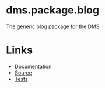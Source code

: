 dms.package.blog
================

The generic blog package for the DMS

Links
=====

 - [Documentation](./docs/)
 - [Source](./src/)
 - [Tests](./tests/)